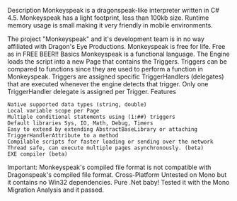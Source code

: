 
Description
Monkeyspeak is a dragonspeak-like interpreter written in C# 4.5. Monkeyspeak has a light footprint, less than 100kb size. Runtime memory usage is small making it very friendly in mobile environments.

The project "Monkeyspeak" and it's development team is in no way affiliated with Dragon's Eye Productions. Monkeyspeak is free for life. Free as in FREE BEER!!
Basics
Monkeyspeak is a functional language. The Engine loads the script into a new Page that contains the Triggers. Triggers can be compared to functions since they are used to perform a function in Monkeyspeak. Triggers are assigned specific TriggerHandlers (delegates) that are executed whenever the engine detects that trigger. Only one TriggerHandler delegate is assigned per Trigger.
Features

    Native supported data types (string, double)
    Local variable scope per Page
    Multiple conditional statements using (1:##) triggers
    Default libraries Sys, IO, Math, Debug, Timers
    Easy to extend by extending AbstractBaseLibrary or attaching TriggerHandlerAttribute to a method
    Compilable scripts for faster loading or sending over the network
    Thread safe, can execute multiple pages asynchronously. (beta)
    EXE compiler (beta)


Important: Monkeyspeak's compiled file format is not compatible with Dragonspeak's compiled file format.
Cross-Platform
Untested on Mono but it contains no Win32 dependencies. Pure .Net baby! Tested it with the Mono Migration Analysis and it passed.

